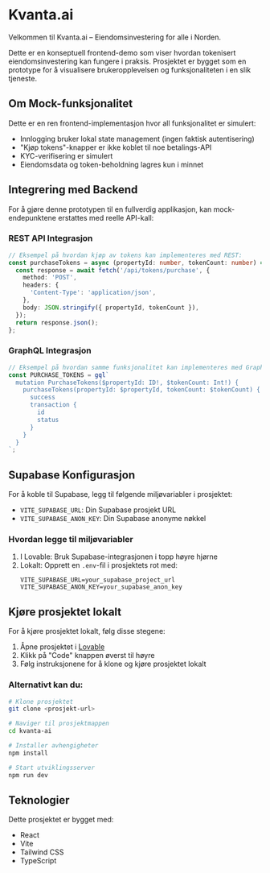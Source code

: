 # Kvanta.ai

Velkommen til Kvanta.ai – Eiendomsinvestering for alle i Norden.

Dette er en konseptuell frontend-demo som viser hvordan tokenisert eiendomsinvestering kan fungere i praksis. Prosjektet er bygget som en prototype for å visualisere brukeropplevelsen og funksjonaliteten i en slik tjeneste.

## Om Mock-funksjonalitet

Dette er en ren frontend-implementasjon hvor all funksjonalitet er simulert:
- Innlogging bruker lokal state management (ingen faktisk autentisering)
- "Kjøp tokens"-knapper er ikke koblet til noe betalings-API
- KYC-verifisering er simulert
- Eiendomsdata og token-beholdning lagres kun i minnet

## Integrering med Backend

For å gjøre denne prototypen til en fullverdig applikasjon, kan mock-endepunktene erstattes med reelle API-kall:

### REST API Integrasjon
```typescript
// Eksempel på hvordan kjøp av tokens kan implementeres med REST:
const purchaseTokens = async (propertyId: number, tokenCount: number) => {
  const response = await fetch('/api/tokens/purchase', {
    method: 'POST',
    headers: {
      'Content-Type': 'application/json',
    },
    body: JSON.stringify({ propertyId, tokenCount }),
  });
  return response.json();
};
```

### GraphQL Integrasjon
```typescript
// Eksempel på hvordan samme funksjonalitet kan implementeres med GraphQL:
const PURCHASE_TOKENS = gql`
  mutation PurchaseTokens($propertyId: ID!, $tokenCount: Int!) {
    purchaseTokens(propertyId: $propertyId, tokenCount: $tokenCount) {
      success
      transaction {
        id
        status
      }
    }
  }
`;
```

## Supabase Konfigurasjon

For å koble til Supabase, legg til følgende miljøvariabler i prosjektet:

- `VITE_SUPABASE_URL`: Din Supabase prosjekt URL
- `VITE_SUPABASE_ANON_KEY`: Din Supabase anonyme nøkkel

### Hvordan legge til miljøvariabler

1. I Lovable: Bruk Supabase-integrasjonen i topp høyre hjørne
2. Lokalt: Opprett en `.env`-fil i prosjektets rot med:
   ```
   VITE_SUPABASE_URL=your_supabase_project_url
   VITE_SUPABASE_ANON_KEY=your_supabase_anon_key
   ```

## Kjøre prosjektet lokalt

For å kjøre prosjektet lokalt, følg disse stegene:

1. Åpne prosjektet i [Lovable](https://lovable.dev/projects/REPLACE_WITH_PROJECT_ID)
2. Klikk på "Code" knappen øverst til høyre
3. Følg instruksjonene for å klone og kjøre prosjektet lokalt

### Alternativt kan du:

```bash
# Klone prosjektet
git clone <prosjekt-url>

# Naviger til prosjektmappen
cd kvanta-ai

# Installer avhengigheter
npm install

# Start utviklingsserver
npm run dev
```

## Teknologier

Dette prosjektet er bygget med:
- React
- Vite
- Tailwind CSS
- TypeScript
